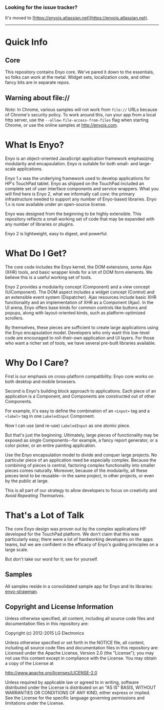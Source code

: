 ### Looking for the issue tracker?
It's moved to [https://enyojs.atlassian.net](https://enyojs.atlassian.net).

---

# Quick Info

## Core

This repository contains Enyo core. We've pared it down to the essentials, so
folks can work at the metal. Widget sets, localization code, and other fancy
bits are in separate repos.

## Warning about file://

_Note_: In Chrome, various samples will not work from `file://` URLs because of
Chrome's security policy.  To work around this, run your app from a local http
server, use the `--allow-file-access-from-files` flag when starting Chrome, or
use the online samples at http://enyojs.com.

# What Is Enyo?

Enyo is an object-oriented JavaScript application framework emphasizing
modularity and encapsulation.  Enyo is suitable for both small- and large-scale
applications.

Enyo 1.x was the underlying framework used to develop applications for HP's
TouchPad tablet.  Enyo as shipped on the TouchPad included an complete set of
user interface components and service wrappers.  What you will find here is Enyo
2, what we informally call _core_: the primary infrastructure needed to support
any number of Enyo-based libraries.  Enyo 1.x is now available under an
open-source license.

Enyo was designed from the beginning to be highly extensible.  This repository
reflects a small working set of code that may be expanded with any number of
libraries or plugins.

Enyo 2 is lightweight, easy to digest, and powerful.

# What Do I Get?

The core code includes the Enyo kernel, the DOM extensions, some Ajax (XHR)
tools, and basic wrapper kinds for a lot of DOM form elements.  We believe this
is a useful working set of tools.

Enyo 2 provides a modularity concept (Component) and a view concept
(UiComponent).  The DOM aspect includes a widget concept (Control) and an
extensible event system (Dispatcher).  Ajax resources include basic XHR
functionality and an implementation of XHR as a Component (Ajax).  In the UI
arena, Enyo offers base kinds for common controls like buttons and popups, along
with layout-oriented kinds, such as platform-optimized scrollers.

By themselves, these pieces are sufficient to create large applications using
the Enyo encapsulation model.  Developers who only want this low-level code are
encouraged to roll-their-own application and UI layers.  For those who want a
richer set of tools, we have several pre-built libraries available.

# Why Do I Care?

First is our emphasis on cross-platform compatibility: Enyo core works on both
desktop and mobile browsers.

Second is Enyo's building block approach to applications.  Each piece of an
application is a Component, and Components are constructed out of other
Components.

For example, it's easy to define the combination of an `<input>` tag and a
`<label>` tag in one `LabeledInput` Component.

Now I can use (and re-use) `LabeledInput` as one atomic piece.

But that's just the beginning.  Ultimately, large pieces of functionality may be
exposed as single Components--for example, a fancy report generator, or a color
picker, or an entire painting application.

Use the Enyo encapsulation model to divide and conquer large projects.  No
particular piece of an application need be especially complex.  Because the
combining of pieces is central, factoring complex functionality into smaller
pieces comes naturally.  Moreover, because of the modularity, all these pieces
tend to be reusable--in the same project, in other projects, or even by the
public at large.

This is all part of our strategy to allow developers to focus on creativity and
_Avoid Repeating Themselves_.

# That's a Lot of Talk

The core Enyo design was proven out by the complex applications HP developed for
the TouchPad platform.  We don't claim that this was particularly easy; there
were a lot of hardworking developers on the apps teams, but we are confident in
the efficacy of Enyo's guiding principles on a large scale.

But don't take our word for it; see for yourself.

## Samples

All samples reside in a consolidated sample app for Enyo and its libraries:
[enyo-strawman](https://github.com/enyojs/enyo-strawman).

## Copyright and License Information

Unless otherwise specified, all content, including all source code files and
documentation files in this repository are:

Copyright (c) 2012-2015 LG Electronics

Unless otherwise specified or set forth in the NOTICE file, all content,
including all source code files and documentation files in this repository are:
Licensed under the Apache License, Version 2.0 (the "License");
you may not use this content except in compliance with the License.
You may obtain a copy of the License at

http://www.apache.org/licenses/LICENSE-2.0

Unless required by applicable law or agreed to in writing, software
distributed under the License is distributed on an "AS IS" BASIS,
WITHOUT WARRANTIES OR CONDITIONS OF ANY KIND, either express or implied.
See the License for the specific language governing permissions and
limitations under the License.
